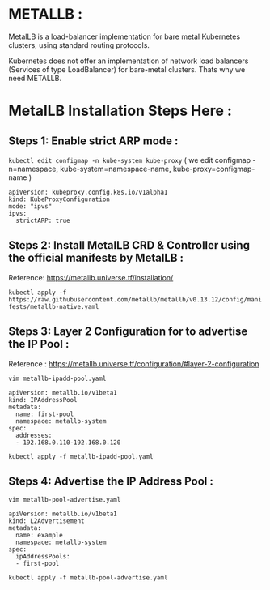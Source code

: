 # METALLB :

MetalLB is a load-balancer implementation for bare metal Kubernetes clusters, using standard routing protocols.

Kubernetes does not offer an implementation of network load balancers (Services of type LoadBalancer) for bare-metal clusters.
Thats why we need METALLB.

# MetalLB Installation Steps Here :


## Steps 1: Enable strict ARP mode :

``` kubectl edit configmap -n kube-system kube-proxy ```
( we edit configmap -n=namespace, kube-system=namespace-name, kube-proxy=configmap-name )

```
apiVersion: kubeproxy.config.k8s.io/v1alpha1
kind: KubeProxyConfiguration
mode: "ipvs"
ipvs:
  strictARP: true

```
## Steps 2: Install MetalLB CRD & Controller using the official manifests by MetalLB :

Reference: https://metallb.universe.tf/installation/

``` kubectl apply -f https://raw.githubusercontent.com/metallb/metallb/v0.13.12/config/manifests/metallb-native.yaml ```

## Steps 3: Layer 2 Configuration for to advertise the IP Pool :
Reference : https://metallb.universe.tf/configuration/#layer-2-configuration

``` vim metallb-ipadd-pool.yaml ```

```
apiVersion: metallb.io/v1beta1
kind: IPAddressPool
metadata:
  name: first-pool
  namespace: metallb-system
spec:
  addresses:
  - 192.168.0.110-192.168.0.120

```

``` kubectl apply -f metallb-ipadd-pool.yaml ```

## Steps 4: Advertise the IP Address Pool :

``` vim metallb-pool-advertise.yaml ```

```
apiVersion: metallb.io/v1beta1
kind: L2Advertisement
metadata:
  name: example
  namespace: metallb-system
spec:
  ipAddressPools:
  - first-pool
```

``` kubectl apply -f metallb-pool-advertise.yaml ```
